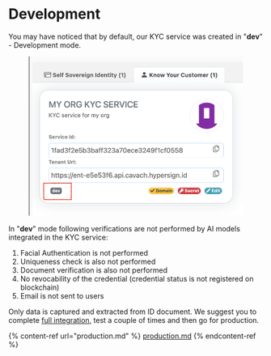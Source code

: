 # Development

You may have noticed that by default, our KYC service was created in "**dev**" - Development mode.&#x20;

<figure><img src="../../../.gitbook/assets/image (1) (1) (1) (1) (1).png" alt=""><figcaption></figcaption></figure>

In "**dev**" mode following verifications are not performed by AI models integrated in the KYC service:&#x20;

1. Facial Authentication is not performed&#x20;
2. Uniqueness check is also not performed&#x20;
3. Document verification is also not performed&#x20;
4. No revocability of the credential (credential status is not registered on blockchain)
5. Email is not sent to users

Only data is captured and extracted from ID document. We suggest you to complete [full integration](../../kyc-widget/integrations/), test a couple of times and then go for production.&#x20;

{% content-ref url="production.md" %}
[production.md](production.md)
{% endcontent-ref %}
